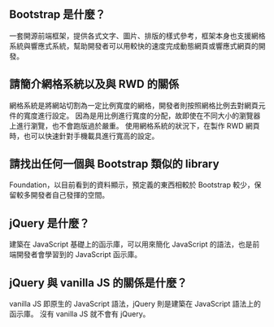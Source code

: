 ## Bootstrap 是什麼？
一套開源前端框架，提供各式文字、圖片、排版的樣式參考，框架本身也支援網格系統與響應式系統，幫助開發者可以用較快的速度完成動態網頁或響應式網頁的開發。


## 請簡介網格系統以及與 RWD 的關係
網格系統是將網站切割為一定比例寬度的網格，開發者則按照網格比例去對網頁元件的寬度進行設定。
因為是用比例進行寬度的分配，故即使在不同大小的瀏覽器上進行瀏覽，也不會跑版過於嚴重。
使用網格系統的狀況下，在製作 RWD 網頁時，也可以快速針對手機載具進行寬高的設定。


## 請找出任何一個與 Bootstrap 類似的 library
Foundation，以目前看到的資料顯示，預定義的東西相較於 Bootstrap 較少，保留較多開發者自己發揮的空間。


## jQuery 是什麼？
建築在 JavaScript 基礎上的函示庫，可以用來簡化 JavaScript 的語法，也是前端開發者會學習到的 JavaScript 函示庫。


## jQuery 與 vanilla JS 的關係是什麼？
vanilla JS 即原生的 JavaScript 語法，jQuery 則是建築在 JavaScript 語法上的函示庫。
沒有 vanilla JS 就不會有 jQuery。
